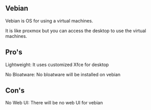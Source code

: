 ## Vebian
Vebian is OS for using a virtual machines.

It is like proxmox but you can access the desktop to use the virtual machines.

## Pro's
Lightweight: It uses customized Xfce for desktop

No Bloatware: No bloatware will be installed on vebian

## Con's
No Web UI: There will be no web UI for vebian
